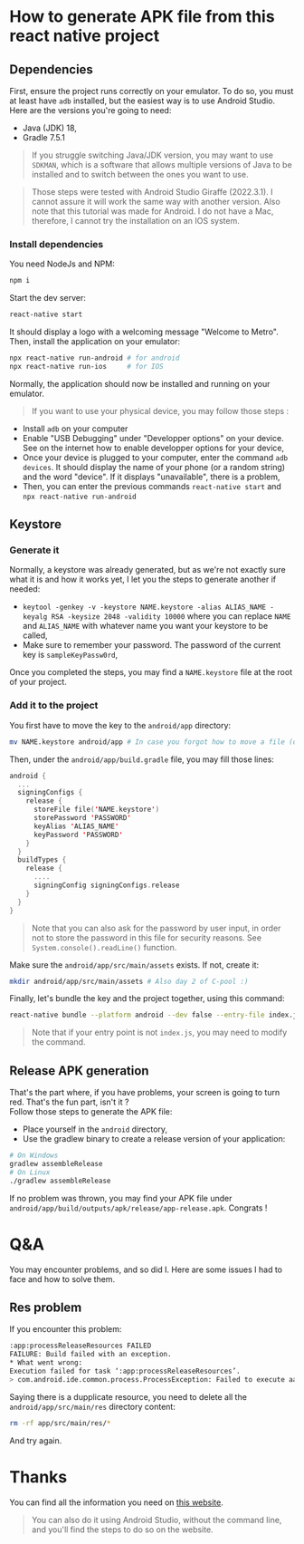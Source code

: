 # How to generate APK file from this react native project

## Dependencies

First, ensure the project runs correctly on your emulator. To do so, you must at least have `adb` installed, but the easiest way is to use Android Studio. Here are the versions you're going to need:
- Java (JDK) 18,  
- Gradle 7.5.1  
  
> If you struggle switching Java/JDK version, you may want to use `SDKMAN`, which is a software that allows multiple versions of Java to be installed and to switch between the ones you want to use.
  
> Those steps were tested with Android Studio Giraffe (2022.3.1). I cannot assure it will work the same way with another version.
Also note that this tutorial was made for Android. I do not have a Mac, therefore, I cannot try the installation on an IOS system.

### Install dependencies

You need NodeJs and NPM: 
```bash
npm i
```
Start the dev server:
```bash
react-native start
```
It should display a logo with a welcoming message "Welcome to Metro".
Then, install the application on your emulator:
```bash
npx react-native run-android # for android
npx react-native run-ios     # for IOS
```

Normally, the application should now be installed and running on your emulator.

> If you want to use your physical device, you may follow those steps :

- Install `adb` on your computer  
- Enable "USB Debugging" under "Developper options" on your device. See on the internet how to enable developper options for your device,  
- Once your device is plugged to your computer, enter the command `adb devices`. It should display the name of your phone (or a random string) and the word "device". If it displays "unavailable", there is a problem,  
- Then, you can enter the previous commands `react-native start` and `npx react-native run-android`  

## Keystore

### Generate it

Normally, a keystore was already generated, but as we're not exactly sure what it is and how it works yet, I let you the steps to generate another if needed:  

- `keytool -genkey -v -keystore NAME.keystore -alias ALIAS_NAME -keyalg RSA -keysize 2048 -validity 10000` where you can replace `NAME` and `ALIAS_NAME` with whatever name you want your keystore to be called,  
- Make sure to remember your password. The password of the current key is `sampleKeyPassw0rd`,  

Once you completed the steps, you may find a `NAME.keystore` file at the root of your project.

### Add it to the project

You first have to move the key to the `android/app` directory:  
```bash
mv NAME.keystore android/app # In case you forgot how to move a file (day 2 of C-pool)
```
Then, under the `android/app/build.gradle` file, you may fill those lines:
```kotlin
android {
  ...
  signingConfigs {
    release {
      storeFile file('NAME.keystore')
      storePassword 'PASSWORD'
      keyAlias 'ALIAS_NAME'
      keyPassword 'PASSWORD'
    }
  }
  buildTypes {
    release {
      ....
      signingConfig signingConfigs.release
    }
  }
}
```

> Note that you can also ask for the password by user input, in order not to store the password in this file for security reasons. See `System.console().readLine()` function.

Make sure the `android/app/src/main/assets` exists. If not, create it:
```bash
mkdir android/app/src/main/assets # Also day 2 of C-pool :)
```

Finally, let's bundle the key and the project together, using this command:  
```bash
react-native bundle --platform android --dev false --entry-file index.js --bundle-output android/app/src/main/assets/index.android.bundle --assets-dest android/app/src/main/res/
```

> Note that if your entry point is not `index.js`, you may need to modify the command.

## Release APK generation

That's the part where, if you have problems, your screen is going to turn red. That's the fun part, isn't it ?  
Follow those steps to generate the APK file:  
  
- Place yourself in the `android` directory,  
- Use the gradlew binary to create a release version of your application:
```bash
# On Windows
gradlew assembleRelease
# On Linux
./gradlew assembleRelease
```

If no problem was thrown, you may find your APK file under `android/app/build/outputs/apk/release/app-release.apk`. Congrats !

# Q&A

You may encounter problems, and so did I. Here are some issues I had to face and how to solve them.

## Res problem

If you encounter this problem:
```bash
:app:processReleaseResources FAILED
FAILURE: Build failed with an exception.
* What went wrong:
Execution failed for task ‘:app:processReleaseResources’.
> com.android.ide.common.process.ProcessException: Failed to execute aapt
```
Saying there is a dupplicate resource, you need to delete all the `android/app/src/main/res` directory content:
```bash 
rm -rf app/src/main/res/*
```
And try again.

# Thanks
You can find all the information you need on [this website](https://instamobile.io/android-development/generate-react-native-release-build-android/).

> You can also do it using Android Studio, without the command line, and you'll find the steps to do so on the website.
